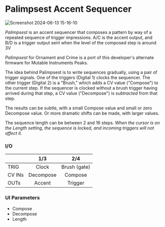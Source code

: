 # Palimpsest Accent Sequencer

![Screenshot 2024-06-13 15-16-10](https://github.com/djphazer/O_C-Phazerville/assets/109086194/8aca80c8-8dbb-4af7-9626-55a7551c8842)

_Palimpsest_ is an accent sequencer that composes a pattern by way of a repeated sequence of trigger impressions. A/C is the accent output, and B/D is a trigger output sent when the level of the composed step is around 3V

_Palimpsest_ for Ornament and Crime is a port of this developer's alternate firmware for Mutable Instruments Peaks.

The idea behind Palimpsest is to write sequences gradually, using a pair of trigger signals. One of the triggers (Digital 1) clocks the sequencer. The other trigger (Digital 2) is a "Brush," which adds a CV value ("Compose") to the current step. If the sequencer is clocked without a brush trigger having arrived during that step, a CV value ("Decompose") is _subtracted_ from that step.

The results can be subtle, with a small Compose value and small or zero Decompose value. Or more dramatic shifts can be made, with larger values.

The sequence length can be between 2 and 16 steps. _When the cursor is on the Length setting, the sequence is locked, and incoming triggers will not affect it._

### I/O

|        | 1/3 | 2/4 |
| ------ | :-: | :-: |
| TRIG   | Clock    | Brush (gate)    |
| CV INs | Decompose    | Compose    |
| OUTs   | Accent    | Trigger    |


### UI Parameters
* Compose
* Decompose
* Length
